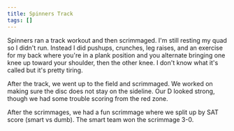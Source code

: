 ```yaml
---
title: Spinners Track
tags: []
---
```


Spinners ran a track workout and then scrimmaged. I'm still resting my quad so I didn't run. Instead I did pushups, crunches, leg raises, and an exercise for my back where you're in a plank position and you alternate bringing one knee up toward your shoulder, then the other knee. I don't know what it's called but it's pretty tiring.

After the track, we went up to the field and scrimmaged. We worked on making sure the disc does not stay on the sideline. Our D looked strong, though we had some trouble scoring from the red zone.

After the scrimmages, we had a fun scrimmage where we split up by SAT score (smart vs dumb). The smart team won the scrimmage 3-0.
